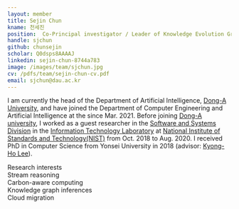 ```yaml
---
layout: member
title: Sejin Chun
kname: 천세진
position:  Co-Principal investigator / Leader of Knowledge Evolution Group
handle: sjchun
github: chunsejin
scholar: Q0dsps8AAAAJ
linkedin: sejin-chun-8744a783
image: /images/team/sjchun.jpg
cv: /pdfs/team/sejin-chun-cv.pdf
email: sjchun@dau.ac.kr
---
```


I am currently the head of the Department of Artificial Intelligence, [Dong-A University](https://english.donga.ac.kr/sites/english/index.do), and have joined the Department of Computer Engineering and Artificial Intelligence at the since Mar. 2021. Before joining [Dong-A university](https://english.donga.ac.kr/sites/english/index.do), I worked as a guest researcher in the [Software and Systems Division](https://www.nist.gov/itl/ssd) in the [Information Technology Laboratory](https://www.nist.gov/itl) at [National Institute of Standards and Technology(NIST)](https://www.nist.gov/) from Oct. 2018 to Aug. 2020. I received PhD in Computer Science from Yonsei University in 2018 (advisor: [Kyong-Ho Lee](https://icl.yonsei.ac.kr/)). 


<div class="head">Research interests</div>
<span class="badge badge-info">Stream reasoning</span><br/><span class="badge badge-success">Carbon-aware computing</span><br/><span class="badge badge-danger">Knowledge graph inferences</span><br/><span 
class="badge badge-warning">Cloud migration</span>

